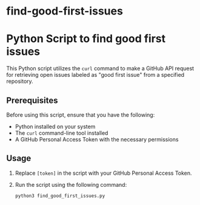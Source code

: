 # find-good-first-issues

# Python Script to find good first issues

This Python script utilizes the `curl` command to make a GitHub API request for retrieving open issues labeled as "good first issue" from a specified repository.

## Prerequisites

Before using this script, ensure that you have the following:

- Python installed on your system
- The `curl` command-line tool installed
- A GitHub Personal Access Token with the necessary permissions

## Usage

1. Replace `[token]` in the script with your GitHub Personal Access Token.
2. Run the script using the following command:

   ```bash
   python3 find_good_first_issues.py
